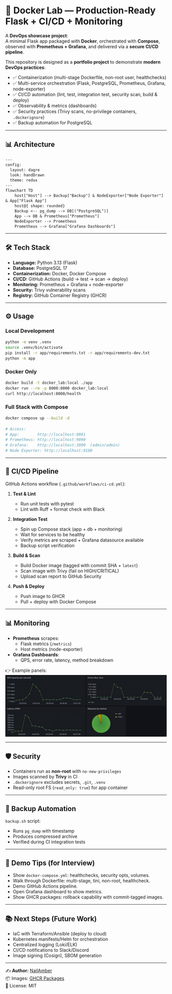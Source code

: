 # 🚀 Docker Lab — Production-Ready Flask + CI/CD + Monitoring

A **DevOps showcase project**:\
A minimal Flask app packaged with **Docker**, orchestrated with **Compose**, observed with **Prometheus + Grafana**, and delivered via a **secure CI/CD pipeline**.

This repository is designed as a **portfolio project** to demonstrate **modern DevOps practices**:

- ✅ Containerization (multi-stage Dockerfile, non-root user, healthchecks)
- ✅ Multi-service orchestration (Flask, PostgreSQL, Prometheus, Grafana, node-exporter)
- ✅ CI/CD automation (lint, test, integration test, security scan, build & deploy)
- ✅ Observability & metrics (dashboards)
- ✅ Security practices (Trivy scans, no-privilege containers, `.dockerignore`)
- ✅ Backup automation for PostgreSQL

---

## 📊 Architecture

```mermaid
---
config:
  layout: dagre
  look: handDrawn
  theme: redux
---
flowchart TD
    host["Host"] --> Backup["Backup"] & NodeExporter["Node Exporter"] & App["Flask App"]
    host@{ shape: rounded}
    Backup <-- pg_dump --> DB[("PostgreSQL")]
    App --> DB & Prometheus["Prometheus"]
    NodeExporter --> Prometheus
    Prometheus --> Grafana["Grafana Dashboards"]

```
---

## 🛠️ Tech Stack

- **Language:** Python 3.13 (Flask)
- **Database:** PostgreSQL 17
- **Containerization:** Docker, Docker Compose
- **CI/CD:** GitHub Actions (build → test → scan → deploy)
- **Monitoring:** Prometheus + Grafana + node-exporter
- **Security:** Trivy vulnerability scans
- **Registry:** GitHub Container Registry (GHCR)

---

## ⚙️ Usage

### Local Development

```bash
python -m venv .venv
source .venv/bin/activate
pip install -r app/requirements.txt -r app/requirements-dev.txt
python -m app
```

### Docker Only

```bash
docker build -t docker_lab:local ./app
docker run --rm -p 8000:8000 docker_lab:local
curl http://localhost:8000/health
```

### Full Stack with Compose

```bash
docker compose up --build -d

# Access:
# App:        http://localhost:8081
# Prometheus: http://localhost:9090
# Grafana:    http://localhost:3000  (admin/admin)
# Node Exporter: http://localhost:9100
```

---

## 🔄 CI/CD Pipeline

GitHub Actions workflow (`.github/workflows/ci-cd.yml`):

1. **Test & Lint**

   - Run unit tests with pytest
   - Lint with Ruff + format check with Black

2. **Integration Test**

   - Spin up Compose stack (app + db + monitoring)
   - Wait for services to be healthy
   - Verify metrics are scraped + Grafana datasource available
   - Backup script verification

3. **Build & Scan**

   - Build Docker image (tagged with commit SHA + `latest`)
   - Scan image with Trivy (fail on HIGH/CRITICAL)
   - Upload scan report to GitHub Security

4. **Push & Deploy**

   - Push image to GHCR
   - Pull + deploy with Docker Compose

---

## 📊 Monitoring

- **Prometheus** scrapes:
  - Flask metrics (`/metrics`)
  - Host metrics (node-exporter)
- **Grafana Dashboards**:
  - QPS, error rate, latency, method breakdown  

👉 Example panels: ![Grafana dashboard](images/Example_dashboard.png)

---

## 🛡️ Security

- Containers run as **non-root** with `no-new-privileges`
- Images scanned by **Trivy** in CI
- `.dockerignore` excludes secrets, `.git`, `.venv`
- Read-only root FS (`read_only: true`) for app container

---

## 💾 Backup Automation

`backup.sh` script:

- Runs `pg_dump` with timestamp
- Produces compressed archive
- Verified during CI integration tests

---

## 🚀 Demo Tips (for Interview)

- Show `docker-compose.yml`: healthchecks, security opts, volumes.
- Walk through Dockerfile: multi-stage, tini, non-root, healthcheck.
- Demo GitHub Actions pipeline.
- Open Grafana dashboard to show metrics.
- Show GHCR packages: rollback capability with commit-tagged images.

---

## 📚 Next Steps (Future Work)

- IaC with Terraform/Ansible (deploy to cloud)
- Kubernetes manifests/Helm for orchestration
- Centralized logging (Loki/ELK)
- CI/CD notifications to Slack/Discord
- Image signing (Cosign), SBOM generation

---

✍️ **Author:** [NailAmber](https://github.com/NailAmber)\
📦 Images: [GHCR Packages](https://github.com/NailAmber?tab=packages)\
📌 License: MIT
